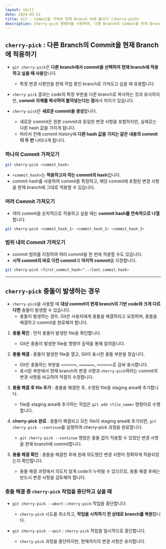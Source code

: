 ```yaml
---
layout: skill
date: 2024-03-21
title: Git - Commit을 가져와 현재 Branch 뒤에 붙이기 (cherry-pick)
description: cherry-pick 명령어를 사용하여, 다른 Branch의 Commit을 현재 Branch에 적용할 수 있습니다.
---
```



## `cherry-pick` : 다른 Branch의 Commit을 현재 Branch에 적용하기

- `git cherry-pick`은 **다른 branch에서 commit을 선택하여 현재 branch에 적용하고 싶을 때 사용**합니다.
    - 특정 변경 사항만을 현재 작업 중인 branch로 가져오고 싶을 때 유용합니다.

- `cherry-pick` 결과는 code의 특정 부분을 다른 branch로 복사하는 것과 유사하지만, **commit 자체를 복사하여 붙여넣는다는 점**에서 차이가 있습니다.

- `cherry-pick`은 **새로운 commit을 생성**합니다.
    - 새로운 commit은 원본 commit과 동일한 변경 사항을 포함하지만, 실제로는 다른 hash 값을 가지게 됩니다.
    - 따라서 전체 commit history에 **다른 hash 값을 가지는 같은 내용의 commit이 두 번** 나타나게 됩니다.


### 하나의 Commit 가져오기

```bash
git cherry-pick <commit_hash>
```

- `<commit_hash>`는 **적용하고자 하는 commit의 hash**입니다.
- commit hash를 사용하여 commit을 특정하고, 해당 commit에 포함된 변경 사항을 현재 branch에 그대로 적용할 수 있습니다.


### 여러 Commit 가져오기

- 여러 commit을 순차적으로 적용하고 싶을 때는 **commit hash를 연속적으로 나열**합니다.
  
```bash
git cherry-pick <commit_hash_1> <commit_hash_2> <commit_hash_3>
```


### 범위 내의 Commit 가져오기

- commit 범위를 지정하여 여러 commit을 한 번에 적용할 수도 있습니다.
- **시작 commit의 바로 이전 commit**과 **마지막 commit**을 지정합니다.

```bash
git cherry-pick <first_commit_hash>^..<last_commit_hash>
```


---


## `cherry-pick` 충돌이 발생하는 경우

- `cherry-pick`을 사용할 때 **대상 commit이 현재 branch의 기반 code와 크게 다르다면** 충돌이 발생할 수 있습니다.
    - 충돌이 발생하는 경우, Git은 사용자에게 충돌을 해결하라고 요청하며, 충돌을 해결하고 commit을 완료해야 합니다.

1. **충돌 확인** : 먼저 충돌이 발생한 file을 확인합니다.
    - Git은 충돌이 발생한 file을 명령어 출력을 통해 알려줍니다.

2. **충돌 해결** : 충돌이 발생한 file을 열고, Git이 표시한 충돌 부분을 찾습니다.
    - Git은 충돌하는 부분을 `<<<<<<<`, `=======`, `>>>>>>>`로 감싸 표시합니다.
    - 표시된 부분에서 현재 branch의 변경 사항과 `cherry-pick`하려는 commit의 변경 사항을 비교하여 적절히 수정합니다.

3. **충돌 해결 후 file 추가** : 충돌을 해결한 후, 수정된 file을 staging area에 추가합니다.
    - file을 staging area에 추가하는 작업은 `git add <file_name>` 명령어로 수행합니다.

4. **cherry-pick 완료** : 충돌이 해결되고 모든 file이 staging area에 추가되면, `git cherry-pick --continue`를 실행하여 cherry-pick 과정을 완료합니다.
    - `git cherry-pick --continue` 명령은 충돌 없이 적용할 수 있었던 변경 사항을 현재 branch에 commit합니다.

5. **충돌 해결 확인** : 충돌을 해결한 후에 원래 의도했던 변경 사항이 정확하게 적용되었는지 확인합니다.
    - 충돌 해결 과정에서 의도치 않게 code가 누락될 수 있으므로, 충돌 해결 후에는 반드시 변경 사항을 검토해야 합니다.


### 충돌 해결 중 `cherry-pick` 작업을 중단하고 싶을 때

- `git cherry-pick --abort` : `cherry-pick` 작업을 중단합니다.
    - `cherry-pick` 시도를 취소하고, **작업을 시작하기 전 상태로 branch를 복원**합니다.

- `git cherry-pick --quit` : `cherry-pick` 작업을 일시적으로 중단합니다.
    - `cherry-pick` 과정을 중단하지만, 현재까지의 변경 사항은 유지합니다.


